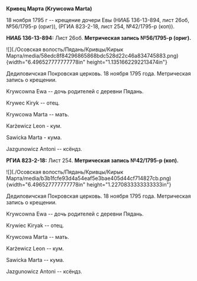 **Кривец Марта (Krywcowa Marta)**

18 ноября 1795 г -- крещение дочери Евы (НИАБ 136-13-894, лист 26об,
№56/1795-р (ориг)), (РГИА 823-2-18, лист 254, №42/1795-р (коп)).

**НИАБ 136-13-894:** Лист 26об. **Метрическая запись №56/1795-р
(ориг).**

![](./Осовская волость/Пядань/Кривцы/Кирык Марта/media/58edc8f84296865868bdc528d22c46a834745883.png){width="6.496527777777778in"
height="1.1351662292213474in"}

Дедиловичская Покровская церковь. 18 ноября 1795 года. Метрическая
запись о крещении.

Krywcowna Ewa -- дочь родителей с деревни Пядaнь.

Krywec Kiryk -- отец.

Krywcowa Marta -- мать.

Karżewicz Leon - кум.

Sawicka Marta - кума.

Jazgunowicz Antoni -- ксёндз.

**РГИА 823-2-18:** Лист 254. **Метрическая запись №42/1795-р (коп).**

![](./Осовская волость/Пядань/Кривцы/Кирык Марта/media/b3b1fcfe93d4a54eaf5e3bae405d44cf714827cb.png){width="6.496527777777778in"
height="1.2270833333333333in"}

Дедиловичская Покровская церковь. 18 ноября 1795 года. Метрическая
запись о крещении.

Krywcowna Ewa -- дочь родителей с деревни Пядань.

Krywiec Kiryak -- отец.

Krywcowa Marta -- мать.

Karżewicz Leon -- кум.

Sawicka Marta -- кума.

Jazgunowicz Antoni -- ксёндз.
